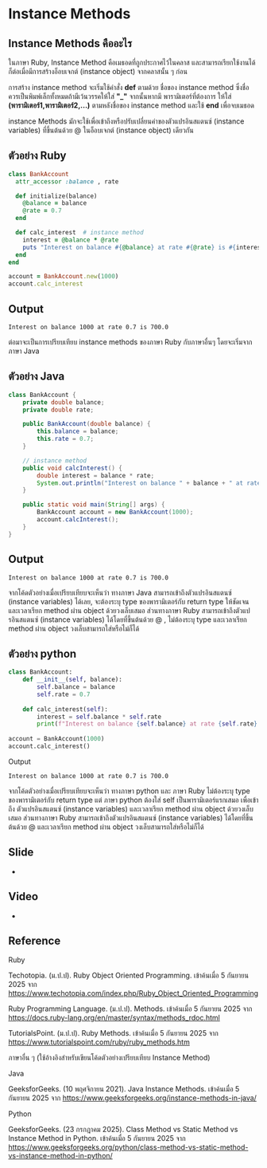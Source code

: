 # Instance Methods
## Instance Methods คืออะไร
ในภาษา Ruby, Instance Method คือเมธอดที่ถูกประกาศไว้ในคลาส และสามารถเรียกใช้งานได้ก็ต่อเมื่อมีการสร้างอ็อบเจกต์ (instance object) จากคลาสนั้น ๆ ก่อน 

การสร้าง instance method จะเริ่มใช้คำสั่ง __def__ ตามด้วย ชื่อของ instance method ซึ่งชื่อควรเป็นพิมพ์เล็กทั้งหมดถ้ามีเว้นวรรคให้ใส่ __"_"__ จากนั้นหากมี พารามิเตอร์ที่ต้องการ ให้ใส่ __(พารามิเตอร์1,พารามิเตอร์2,...)__ ตามหลังชื่อของ instance method และใช้ __end__ เพื่อจบเมธอด

instance Methods มักจะใช้เพื่อเข้าถึงหรือปรับเปลี่ยนค่าของตัวแปรอินสแตนซ์ (instance variables) ที่ขึ้นต้นด้วย @ ในอ็อบเจกต์ (instance object) เดียวกัน

## ตัวอย่าง Ruby
```ruby
class BankAccount
  attr_accessor :balance , rate

  def initialize(balance)
    @balance = balance
    @rate = 0.7
  end

  def calc_interest  # instance method
    interest = @balance * @rate
    puts "Interest on balance #{@balance} at rate #{@rate} is #{interest}"
  end
end

account = BankAccount.new(1000)
account.calc_interest
```
## Output
```
Interest on balance 1000 at rate 0.7 is 700.0
```
ต่อมาจะเป็นการเปรียบเทียบ instance methods ของภาษา Ruby กับภาษาอื่นๆ โดยจะเริ่มจากภาษา Java
## ตัวอย่าง Java
```Java
class BankAccount {
    private double balance;
    private double rate;

    public BankAccount(double balance) {
        this.balance = balance;
        this.rate = 0.7;
    }

    // instance method
    public void calcInterest() {
        double interest = balance * rate;
        System.out.println("Interest on balance " + balance + " at rate " + rate + " is " + interest);
    }

    public static void main(String[] args) {
        BankAccount account = new BankAccount(1000);
        account.calcInterest();
    }
}
```
## Output
```
Interest on balance 1000 at rate 0.7 is 700.0
```
จากโค้ดตัวอย่างเมื่อเปรียบเทียบจะเห็นว่า ทางภาษา Java สามารถเข้าถึงตัวแปรอินสแตนซ์ (instance variables) ได้เลย, จะต้องระบุ type ของพารามิเตอร์กับ return type ให้ชัดเจน และเวลาเรียก method ผ่าน object ด้วยวงเล็บเสมอ ส่วนทางภาษา Ruby สามารถเข้าถึงตัวแปรอินสแตนซ์ (instance variables) ได้โดยที่ขึ้นต้นด้วย @ , ไม่ต้องระบุ type และเวลาเรียก method ผ่าน object วงเล็บสามารถใส่หรือไม่ก็ได้

## ตัวอย่าง python
```Python
class BankAccount:  
    def __init__(self, balance):  
        self.balance = balance  
        self.rate = 0.7  
  
    def calc_interest(self):  
        interest = self.balance * self.rate  
        print(f"Interest on balance {self.balance} at rate {self.rate} is {interest}")  
  
account = BankAccount(1000)  
account.calc_interest()
```
Output
```
Interest on balance 1000 at rate 0.7 is 700.0
```

จากโค้ดตัวอย่างเมื่อเปรียบเทียบจะเห็นว่า ทางภาษา python และ ภาษา Ruby ไม่ต้องระบุ type ของพารามิเตอร์กับ return type แต่ ภาษา python ต้องใส่ self เป็นพารามิเตอร์แรกเสมอ เพื่อเข้าถึง ตัวแปรอินสแตนซ์ (instance variables) และเวลาเรียก method ผ่าน object ด้วยวงเล็บเสมอ ส่วนทางภาษา Ruby สามารถเข้าถึงตัวแปรอินสแตนซ์ (instance variables) ได้โดยที่ขึ้นต้นด้วย @ และเวลาเรียก method ผ่าน object วงเล็บสามารถใส่หรือไม่ก็ได้

## Slide
-
## Video
-
## Reference
Ruby

Techotopia. (ม.ป.ป). Ruby Object Oriented Programming. เข้าค้นเมื่อ 5 กันยายน 2025 จาก https://www.techotopia.com/index.php/Ruby_Object_Oriented_Programming

Ruby Programming Language. (ม.ป.ป). Methods. เข้าค้นเมื่อ 5 กันยายน 2025 จาก https://docs.ruby-lang.org/en/master/syntax/methods_rdoc.html

TutorialsPoint. (ม.ป.ป). Ruby Methods. เข้าค้นเมื่อ 5 กันยายน 2025 จาก https://www.tutorialspoint.com/ruby/ruby_methods.htm

ภาษาอื่น ๆ (ใช้อ้างอิงสำหรับเขียนโค้ดตัวอย่างเปรียบเทียบ Instance Method)

Java

GeeksforGeeks. (10 พฤศจิกายน 2021). Java Instance Methods. เข้าค้นเมื่อ 5 กันยายน 2025 จาก https://www.geeksforgeeks.org/instance-methods-in-java/

Python

GeeksforGeeks. (23 กรกฎาคม 2025). Class Method vs Static Method vs Instance Method in Python. เข้าค้นเมื่อ 5 กันยายน 2025 จาก https://www.geeksforgeeks.org/python/class-method-vs-static-method-vs-instance-method-in-python/
